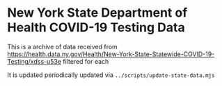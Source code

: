 # New York State Department of Health COVID-19 Testing Data

This is a archive of data received from https://health.data.ny.gov/Health/New-York-State-Statewide-COVID-19-Testing/xdss-u53e
filtered for each 

It is updated periodically updated via `../scripts/update-state-data.mjs`
